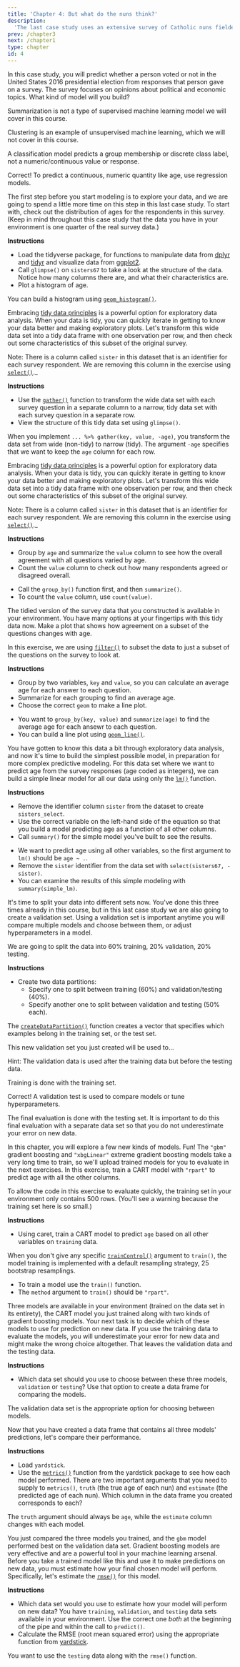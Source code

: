 ```yaml
---
title: 'Chapter 4: But what do the nuns think?'
description:
  'The last case study uses an extensive survey of Catholic nuns fielded in 1967 to once more put your practical machine learning skills to use. You will predict the age of these religious women from their responses about their beliefs and attitudes.'
prev: /chapter3
next: /chapter1
type: chapter
id: 4
---
```


<exercise id="1" title="Surveying Catholic sisters in 1967" type="slides">

<slides source="chapter4_01">
</slides>

</exercise>

<exercise id="2" title="Choosing an appropriate model">

In this case study, you will predict whether a person voted or not in the United States 2016 presidential election from responses that person gave on a survey. The survey focuses on opinions about political and economic topics. What kind of model will you build?

<choice>
<opt text="Summarization">

Summarization is not a type of supervised machine learning model we will cover in this course.

</opt>

<opt text="Clustering">

Clustering is an example of unsupervised machine learning, which we will not cover in this course.

</opt>

<opt text="Classification">

A classification model predicts a group membership or discrete class label, not a numeric/continuous value or response.

</opt>

<opt text="Regression" correct="true">

Correct! To predict a continuous, numeric quantity like age, use regression models.

</opt>
</choice>

</exercise>

<exercise id="3" title="Visualizing the age distribution">

The first step before you start modeling is to explore your data, and we are going to spend a little more time on this step in this last case study. To start with, check out the distribution of ages for the respondents in this survey. (Keep in mind throughout this case study that the data you have in your environment is one quarter of the real survey data.)

**Instructions**

- Load the tidyverse package, for functions to manipulate data from [dplyr](https://www.rdocumentation.org/packages/dplyr/) and [tidyr](https://www.rdocumentation.org/packages/tidyr/) and visualize data from [ggplot2](https://www.rdocumentation.org/packages/ggplot2/).
- Call `glimpse()` on `sisters67` to take a look at the structure of the data. Notice how many columns there are, and what their characteristics are.
- Plot a histogram of age.

<codeblock id="04_03">

You can build a histogram using [`geom_histogram()`](https://www.rdocumentation.org/packages/ggplot2/topics/geom_freqpoly).

</codeblock>

</exercise>

<exercise id="4" title="Tidying the survey data">

Embracing [tidy data principles](http://r4ds.had.co.nz/tidy-data.html) is a powerful option for exploratory data analysis. When your data is tidy, you can quickly iterate in getting to know your data better and making exploratory plots. Let's transform this wide data set into a tidy data frame with one observation per row, and then check out some characteristics of this subset of the original survey.

Note: There is a column called `sister` in this dataset that is an identifier for each survey respondent. We are removing this column in the exercise using [`select()`](https://www.rdocumentation.org/packages/dplyr/topics/select)._

**Instructions**

- Use the [`gather()`](https://www.rdocumentation.org/packages/tidyr/topics/gather) function to transform the wide data set with each survey question in a separate column to a narrow, tidy data set with each survey question in a separate row.
- View the structure of this tidy data set using `glimpse()`.

<codeblock id="04_04_1">

When you implement `... %>% gather(key, value, -age)`, you transform the data set from wide (non-tidy) to narrow (tidy). The argument `-age` specifies that we want to keep the `age` column for each row.

</codeblock>

Embracing [tidy data principles](http://r4ds.had.co.nz/tidy-data.html) is a powerful option for exploratory data analysis. When your data is tidy, you can quickly iterate in getting to know your data better and making exploratory plots. Let's transform this wide data set into a tidy data frame with one observation per row, and then check out some characteristics of this subset of the original survey.

Note: There is a column called `sister` in this dataset that is an identifier for each survey respondent. We are removing this column in the exercise using [`select()`](https://www.rdocumentation.org/packages/dplyr/topics/select)._

**Instructions**

- Group by `age` and summarize the `value` column to see how the overall agreement with all questions varied by age.
- Count the `value` column to check out how many respondents agreed or disagreed overall.

<codeblock id="04_04_2">

- Call the `group_by()` function first, and then `summarize()`. 
- To count the `value` column, use `count(value)`.

</codeblock>

</exercise>

<exercise id="5" title="Exploratory data analysis with tidy data" type="slides">

<slides source="chapter4_05">
</slides>

</exercise>

<exercise id="6" title="Visualizing agreement with age">

The tidied version of the survey data that you constructed is available in your environment. You have many options at your fingertips with this tidy data now. Make a plot that shows how agreement on a subset of the questions changes with age.

In this exercise, we are using [`filter()`](https://www.rdocumentation.org/packages/dplyr/topics/filter) to subset the data to just a subset of the questions on the survey to look at.

**Instructions**

- Group by two variables, `key` and `value`, so you can calculate an average age for each answer to each question.
- Summarize for each grouping to find an average age.
- Choose the correct `geom` to make a line plot.

<codeblock id="04_06">

- You want to `group_by(key, value)` and `summarize(age)` to find the average age for each ansewr to each question.
- You can build a line plot using [`geom_line()`](https://www.rdocumentation.org/packages/ggplot2/topics/geom_path).

</codeblock>

</exercise>

<exercise id="7" title="Building a simple linear model">

You have gotten to know this data a bit through exploratory data analysis, and now it's time to build the simplest possible model, in preparation for more complex predictive modeling. For this data set where we want to predict age from the survey responses (age coded as integers), we can build a simple linear model for all our data using only the [`lm()`](https://www.rdocumentation.org/packages/stats/topics/lm) function.

**Instructions**

- Remove the identifier column `sister` from the dataset to create `sisters_select`. 
- Use the correct variable on the left-hand side of the equation so that you build a model predicting age as a function of all other columns. 
- Call `summary()` for the simple model you've built to see the results.

<codeblock id="04_07">

- We want to predict age using all other variables, so the first argument to `lm()` should be `age ~ .`.
- Remove the `sister` identifier from the data set with `select(sisters67, -sister)`.
- You can examine the results of this simple modeling with `summary(simple_lm)`.

</codeblock>

</exercise>

<exercise id="8" title="Training, validation, and testing data">

It's time to split your data into different sets now. You've done this three times already in this course, but in this last case study we are also going to create a validation set. Using a validation set is important anytime you will compare multiple models and choose between them, or adjust hyperparameters in a model. 

We are going to split the data into 60% training, 20% validation, 20% testing.

**Instructions**

- Create two data partitions: 
    - Specify one to split between training (60%) and validation/testing (40%).
    - Specify another one to split between validation and testing (50% each).

<codeblock id="04_08">

The [`createDataPartition()`](https://www.rdocumentation.org/packages/caret/topics/createDataPartition) function creates a vector that specifies which examples belong in the training set, or the test set.

</codeblock>

</exercise>

<exercise id="9" title="Using your validation set">

This new validation set you just created will be used to...

Hint: The validation data is used after the training data but before the testing data.

<choice>
<opt text="train your models.">

Training is done with the training set.

</opt>

<opt text="compare models you have trained and choose which one to use." correct="true">

Correct! A validation test is used to compare models or tune hyperparameters.

</opt>

<opt text="do the final evaluation step where you estimate the performance of your model on new data.">

The final evaluation is done with the testing set. It is important to do this final evaluation with a separate data set so that you do not underestimate your error on new data.

</opt>
</choice>

</exercise>

<exercise id="10" title="Predicting age with supervised machine learning" type="slides">

<slides source="chapter4_10">
</slides>

</exercise>

<exercise id="11" title="Training, validation, and testing data">

In this chapter, you will explore a few new kinds of models. Fun! The `"gbm"` gradient boosting and `"xbgLinear"` extreme gradient boosting models take a very long time to train, so we'll upload trained models for you to evaluate in the next exercises. In this exercise, train a CART model with `"rpart"` to predict age with all the other columns.

To allow the code in this exercise to evaluate quickly, the training set in your environment only contains 500 rows. (You'll see a warning because the training set here is so small.)

**Instructions**

- Using caret, train a CART model to predict `age` based on all other variables on `training` data. 

When you don't give any specific [`trainControl()`](https://www.rdocumentation.org/packages/caret/topics/trainControl) argument to `train()`, the model training is implemented with a default resampling strategy, 25 bootstrap resamplings.

<codeblock id="04_11">

- To train a model use the `train()` function. 
- The `method` argument to `train()` should be `"rpart"`.

</codeblock>

</exercise>

<exercise id="12" title="Making predictions">

Three models are available in your environment (trained on the data set in its entirety), the CART model you just trained along with two kinds of gradient boosting models. Your next task is to decide which of these models to use for prediction on new data. If you use the training data to evaluate the models, you will underestimate your error for new data and might make the wrong choice altogether. That leaves the validation data and the testing data.

**Instructions**

- Which data set should you use to choose between these three models, `validation` or `testing`? Use that option to create a data frame for comparing the models.

<codeblock id="04_12">

The validation data set is the appropriate option for choosing between models.

</codeblock>

</exercise>

<exercise id="13" title="Choosing between models">

Now that you have created a data frame that contains all three models' predictions, let's compare their performance.

**Instructions**

- Load `yardstick`. 
- Use the [`metrics()`](https://www.rdocumentation.org/packages/yardstick/topics/metrics) function from the yardstick package to see how each model performed. There are two important arguments that you need to supply to `metrics()`, `truth` (the true age of each nun) and `estimate` (the predicted age of each nun). Which column in the data frame you created corresponds to each?

<codeblock id="04_13">

The `truth` argument should always be `age`, while the `estimate` column changes with each model.

</codeblock>

</exercise>

<exercise id="14" title="Estimating uncertainty for new data">

You just compared the three models you trained, and the `gbm` model performed best on the validation data set. Gradient boosting models are very effective and are a powerful tool in your machine learning arsenal. Before you take a trained model like this and use it to make predictions on new data, you must estimate how your final chosen model will perform. Specifically, let's estimate the [`rmse()`](https://www.rdocumentation.org/packages/yardstick/versions/0.0.1/topics/rmse) for this model.

**Instructions**

- Which data set would you use to estimate how your model will perform on new data? You have `training`, `validation`, and `testing` data sets available in your environment. Use the correct one *both* at the beginning of the pipe and within the call to `predict()`.
- Calculate the RMSE (root mean squared error) using the appropriate function from [yardstick](https://www.rdocumentation.org/packages/yardstick).

<codeblock id="04_14">

You want to use the `testing` data along with the `rmse()` function.

</codeblock>

</exercise>

<exercise id="15" title="Wrapping up" type="slides">

<slides source="chapter4_15">
</slides>

</exercise>
